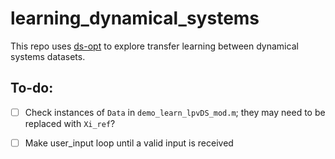 # learning_dynamical_systems

This repo uses [ds-opt](https://github.com/nbfigueroa/ds-opt) to explore transfer learning between dynamical systems datasets. 

## To-do:
- [ ] Check instances of `Data` in `demo_learn_lpvDS_mod.m`; they may need to be replaced with `Xi_ref`?
- [ ] Make user_input loop until a valid input is received

